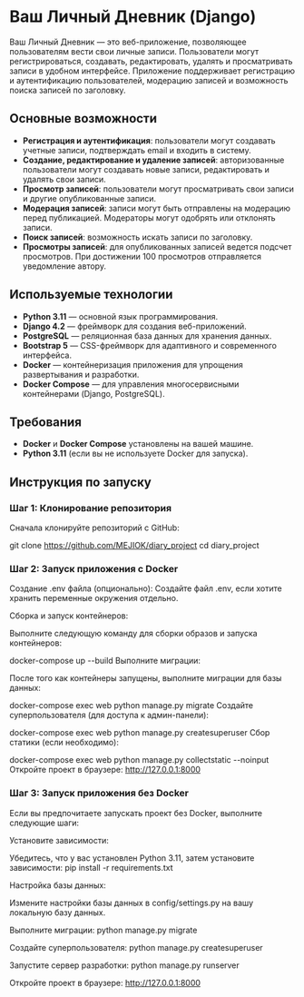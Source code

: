 # Ваш Личный Дневник (Django)

Ваш Личный Дневник — это веб-приложение, позволяющее пользователям вести свои личные записи. Пользователи могут регистрироваться, создавать, редактировать, удалять и просматривать записи в удобном интерфейсе. Приложение поддерживает регистрацию и аутентификацию пользователей, модерацию записей и возможность поиска записей по заголовку.

## Основные возможности

- **Регистрация и аутентификация**: пользователи могут создавать учетные записи, подтверждать email и входить в систему.
- **Создание, редактирование и удаление записей**: авторизованные пользователи могут создавать новые записи, редактировать и удалять свои записи.
- **Просмотр записей**: пользователи могут просматривать свои записи и другие опубликованные записи.
- **Модерация записей**: записи могут быть отправлены на модерацию перед публикацией. Модераторы могут одобрять или отклонять записи.
- **Поиск записей**: возможность искать записи по заголовку.
- **Просмотры записей**: для опубликованных записей ведется подсчет просмотров. При достижении 100 просмотров отправляется уведомление автору.

## Используемые технологии

- **Python 3.11** — основной язык программирования.
- **Django 4.2** — фреймворк для создания веб-приложений.
- **PostgreSQL** — реляционная база данных для хранения данных.
- **Bootstrap 5** — CSS-фреймворк для адаптивного и современного интерфейса.
- **Docker** — контейнеризация приложения для упрощения развертывания и разработки.
- **Docker Compose** — для управления многосервисными контейнерами (Django, PostgreSQL).

## Требования

- **Docker** и **Docker Compose** установлены на вашей машине.
- **Python 3.11** (если вы не используете Docker для запуска).

## Инструкция по запуску

### Шаг 1: Клонирование репозитория

Сначала клонируйте репозиторий с GitHub:

git clone https://github.com/MEJIOK/diary_project
cd diary_project

### Шаг 2: Запуск приложения с Docker
Создание .env файла (опционально): Создайте файл .env, если хотите хранить переменные окружения отдельно.

Сборка и запуск контейнеров:

Выполните следующую команду для сборки образов и запуска контейнеров:


docker-compose up --build
Выполните миграции:

После того как контейнеры запущены, выполните миграции для базы данных:


docker-compose exec web python manage.py migrate
Создайте суперпользователя (для доступа к админ-панели):


docker-compose exec web python manage.py createsuperuser
Сбор статики (если необходимо):


docker-compose exec web python manage.py collectstatic --noinput
Откройте проект в браузере: http://127.0.0.1:8000

### Шаг 3: Запуск приложения без Docker
Если вы предпочитаете запускать проект без Docker, выполните следующие шаги:

Установите зависимости:

Убедитесь, что у вас установлен Python 3.11, затем установите зависимости:
pip install -r requirements.txt

Настройка базы данных:

Измените настройки базы данных в config/settings.py на вашу локальную базу данных.

Выполните миграции:
python manage.py migrate

Создайте суперпользователя:
python manage.py createsuperuser

Запустите сервер разработки:
python manage.py runserver

Откройте проект в браузере:
 http://127.0.0.1:8000
